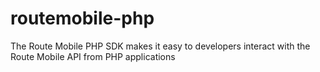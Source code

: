 # routemobile-php
The Route Mobile PHP SDK makes it easy to developers interact with the Route Mobile API from PHP applications

